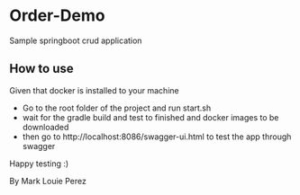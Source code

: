 # Order-Demo
Sample springboot crud application

## How to use

Given that docker is installed to your machine
- Go to the root folder of the project and run start.sh
- wait for the gradle build and test to finished and docker images to be downloaded
- then go to http://localhost:8086/swagger-ui.html to test the app through swagger

Happy testing :)

By Mark Louie Perez
